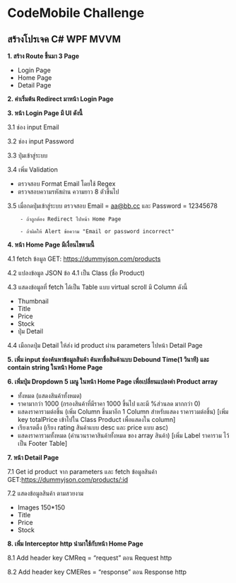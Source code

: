 # CodeMobile Challenge

## สร้างโปรเจค C# WPF MVVM

<b>1. สร้าง Route ขึ้นมา 3 Page</b>
 - Login Page
 - Home Page
 - Detail Page

<b>2. ค่าเริ่มต้น Redirect มาหน้า Login Page</b>

<b>3. หน้า Login Page มี UI ดังนี้</b>

3.1 ช่อง input Email  

3.2 ช่อง input Password  

3.3 ปุ่มเข้าสู่ระบบ
  
3.4 เพิ่ม Validation

- ตรวจสอบ Format Email โดยใช้ Regex
- ตรวจสอบความรหัสผ่าน ความยาว 8 ตัวขึ้นไป
  
3.5 เมื่อกดปุ่มเข้าสู่ระบบ ตรวจสอบ Email = aa@bb.cc และ Password = 12345678 

        - ถ้าถูกต้อง Redirect ไปหน้า Home Page
         
        - ถ้าผิดให้ Alert ข้อความ "Email or password incorrect"

<b>4. หน้า Home Page มีเงื่อนไขตามนี้</b>

4.1 fetch ข้อมูล GET: https://dummyjson.com/products

4.2 แปลงข้อมูล JSON ข้อ 4.1 เป็น Class (ชื่อ Product) 

4.3 แสดงข้อมูลที่ fetch ได้เป็น Table แบบ virtual scroll มี Column ดังนี้
  - Thumbnail
  - Title
  - Price
  - Stock
  - ปุ่ม Detail

4.4 เมือกดปุ่ม Detail ให้ส่ง id product ผ่าน parameters ไปหน้า Detail Page
 
<b>5. เพิ่ม input ช่องค้นหาข้อมูลสินค้า ค้นหาชื่อสินค้าแบบ Debound Time(1 วินาที) และ contain string ในหน้า Home Page</b>

<b>6. เพิ่มปุ่ม Dropdown 5 เมนู ในหน้า Home Page เพื่อเปลี่ยนแปลงค่า Product array</b>
  - ทั้งหมด (แสดงสินค้าทั้งหมด)
  - ราคามากว่า 1000 (กรองสินค้าที่มีราคา 1000 ขึ้นไป และมี %ส่วนลด มากกว่า 0)  
  - แสดงราคารวมต่อชิ้น (เพิ่ม Column ขึ้นมาอีก 1 Column สำหรับแสดง ราคารวมต่อชิ้น) [เพิ่ม key totalPrice เข้าไปใน Class Product เพื่อแสดงใน column]
  - เรียงเรตติ้ง (เรียง rating สินค้าแบบ desc และ price แบบ asc)  
  - แสดงราคารวมทั้งหมด (คำนวนราคาสินค้าทั้งหมด ของ array สินค้า) [เพิ่ม Label ราคารวม ไว้เป็น Footer Table]
 
<b>7. หน้า Detail Page</b>

7.1 Get id product จาก parameters และ fetch ข้อมูลสินค้า GET:https://dummyjson.com/products/:id   

7.2 แสดงข้อมูลสินค้า ตามสวยงาม
  - Images 150*150
  - Title
  - Price
  - Stock
 
<b>8. เพิ่ม Interceptor http นำมาใช้กับหน้า Home Page</b>

8.1 Add header key CMReq = “request” ตอน Request http

8.2 Add header key CMERes = “response” ตอน Response http
  
